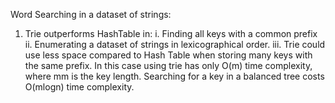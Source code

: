 Word Searching in a dataset of strings:
1. Trie outperforms HashTable in:
  i. Finding all keys with a common prefix
  ii. Enumerating a dataset of strings in lexicographical order.
  iii. Trie could use less space compared to Hash Table when storing many keys with the same prefix. 
  In this case using trie has only O(m) time complexity, where mm is the key length. 
  Searching for a key in a balanced tree costs O(mlogn) time complexity.